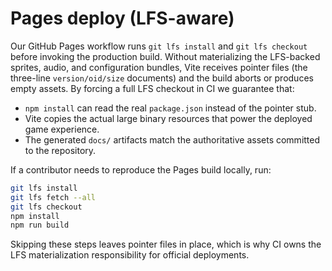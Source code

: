 # Pages deploy (LFS-aware)

Our GitHub Pages workflow runs `git lfs install` and `git lfs checkout` before invoking the production build. Without materializing the LFS-backed sprites, audio, and configuration bundles, Vite receives pointer files (the three-line `version/oid/size` documents) and the build aborts or produces empty assets. By forcing a full LFS checkout in CI we guarantee that:

- `npm install` can read the real `package.json` instead of the pointer stub.
- Vite copies the actual large binary resources that power the deployed game experience.
- The generated `docs/` artifacts match the authoritative assets committed to the repository.

If a contributor needs to reproduce the Pages build locally, run:

```bash
git lfs install
git lfs fetch --all
git lfs checkout
npm install
npm run build
```

Skipping these steps leaves pointer files in place, which is why CI owns the LFS materialization responsibility for official deployments.

